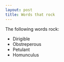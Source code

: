 ```yaml
---
layout: post
title: Words that rock
---
```


The following words rock:

* Dirigible
* Obstreperous
* Petulant
* Homunculus
